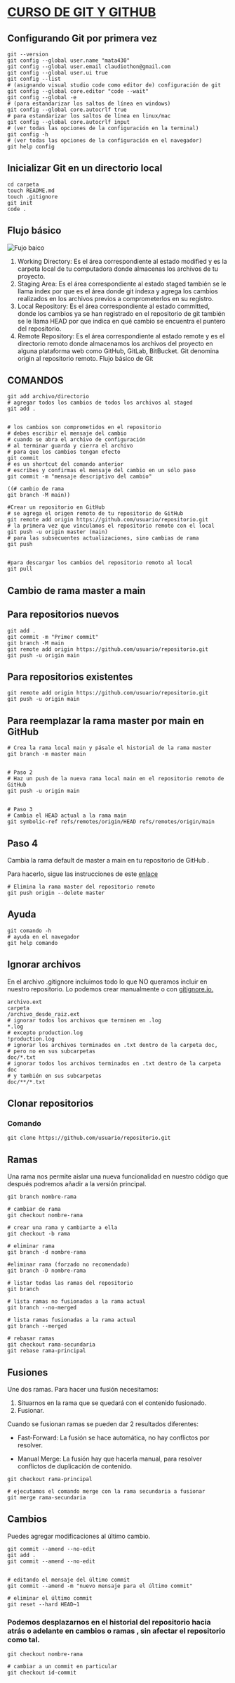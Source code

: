# <ins> <p>CURSO DE GIT Y GITHUB</p></ins>

## Configurando Git por primera vez

```
git --version
git config --global user.name "mata430"
git config --global user.email claudiothon@gmail.com
git config --global user.ui true
git config --list
# (asignando visual studio code como editor de) configuración de git
git config --global core.editor "code --wait"
git config --global -e
# (para estandarizar los saltos de línea en windows)
git config --global core.autocrlf true
# para estandarizar los saltos de línea en linux/mac
git config --global core.autocrlf input
# (ver todas las opciones de la configuración en la terminal)
git config -h
# (ver todas las opciones de la configuración en el navegador)
git help config
```

## Inicializar Git en un directorio local


```mkdir carpeta
cd carpeta
touch README.md
touch .gitignore
git init
code .
```

## Flujo básico

![Fujo baico](https://jonmircha.com/img/blog/git-flow.png)

1. Working Directory: Es el área correspondiente al estado modified y es la carpeta local de tu computadora donde almacenas los archivos de tu proyecto.
2. Staging Area: Es el área correspondiente al estado staged también se le llama index por que es el área donde git indexa y agrega los cambios realizados en los archivos previos a comprometerlos en su registro.
3. Local Repository: Es el área correspondiente al estado committed, donde los cambios ya se han registrado en el repositorio de git también se le llama HEAD por que indica en qué cambio se encuentra el puntero del repositorio.
4. Remote Repository: Es el área correspondiente al estado remote y es el directorio remoto donde almacenamos los archivos del proyecto en alguna plataforma web como GitHub, GitLab, BitBucket. Git denomina origin al repositorio remoto.
Flujo básico de Git

## COMANDOS

```# agregar los cambios de un archivo al staged
git add archivo/directorio
# agregar todos los cambios de todos los archivos al staged
git add .


# los cambios son comprometidos en el repositorio
# debes escribir el mensaje del cambio
# cuando se abra el archivo de configuración
# al terminar guarda y cierra el archivo
# para que los cambios tengan efecto
git commit
# es un shortcut del comando anterior
# escribes y confirmas el mensaje del cambio en un sólo paso
git commit -m "mensaje descriptivo del cambio"

((# cambio de rama
git branch -M main))

#Crear un repositorio en GitHub
# se agrega el origen remoto de tu repositorio de GitHub
git remote add origin https://github.com/usuario/repositorio.git
# la primera vez que vinculamos el repositorio remoto con el local
git push -u origin master (main)
# para las subsecuentes actualizaciones, sino cambias de rama
git push


#para descargar los cambios del repositorio remoto al local
git pull
```

## Cambio de rama master a main

## Para repositorios nuevos

```git init
git add .
git commit -m "Primer commit"
git branch -M main
git remote add origin https://github.com/usuario/repositorio.git
git push -u origin main
```

## Para repositorios existentes

```git branch -M main
git remote add origin https://github.com/usuario/repositorio.git
git push -u origin main
```

## Para reemplazar la rama master por main en GitHub

```# Paso 1
# Crea la rama local main y pásale el historial de la rama master
git branch -m master main


# Paso 2
# Haz un push de la nueva rama local main en el repositorio remoto de GitHub
git push -u origin main


# Paso 3
# Cambia el HEAD actual a la rama main
git symbolic-ref refs/remotes/origin/HEAD refs/remotes/origin/main
```

## Paso 4

Cambia la rama default de master a main en tu repositorio de GitHub .

Para hacerlo, sigue las instrucciones de este [enlace](https://docs.github.com/en/repositories/configuring-branches-and-merges-in-your-repository/managing-branches-in-your-repository/changing-the-default-branch)

```# Paso 5
# Elimina la rama master del repositorio remoto
git push origin --delete master
```

## Ayuda

```# ayuda en la terminal
git comando -h
# ayuda en el navegador
git help comando
```

## Ignorar archivos

En el archivo .gitignore incluimos todo lo que NO queramos incluir en nuestro repositorio. Lo podemos crear manualmente o con [gitignore.io.](https://www.toptal.com/developers/gitignore)

```# esto es un comentario
archivo.ext
carpeta
/archivo_desde_raiz.ext
# ignorar todos los archivos que terminen en .log
*.log
# excepto production.log
!production.log
# ignorar los archivos terminados en .txt dentro de la carpeta doc,
# pero no en sus subcarpetas
doc/*.txt
# ignorar todos los archivos terminados en .txt dentro de la carpeta doc
# y también en sus subcarpetas
doc/**/*.txt
```

## Clonar repositorios

### Comando  

```
git clone https://github.com/usuario/repositorio.git
```

## Ramas

Una rama nos permite aislar una nueva funcionalidad en nuestro código que después podremos añadir a la versión principal.

```# crear rama
git branch nombre-rama

# cambiar de rama
git checkout nombre-rama

# crear una rama y cambiarte a ella
git checkout -b rama

# eliminar rama
git branch -d nombre-rama

#eliminar rama (forzado no recomendado)
git branch -D nombre-rama

# listar todas las ramas del repositorio
git branch

# lista ramas no fusionadas a la rama actual
git branch --no-merged

# lista ramas fusionadas a la rama actual
git branch --merged

# rebasar ramas
git checkout rama-secundaria
git rebase rama-principal
```

## Fusiones

Une dos ramas. Para hacer una fusión necesitamos:

  1. Situarnos en la rama que se quedará con el contenido fusionado.
  2. Fusionar.

Cuando se fusionan ramas se pueden dar 2 resultados diferentes:

  * Fast-Forward: La fusión se hace automática, no hay conflictos por resolver.

  * Manual Merge: La fusión hay que hacerla manual, para resolver conflictos de duplicación de contenido.

```# nos cambiamos a la rama principal que quedará de la fusión
git checkout rama-principal

# ejecutamos el comando merge con la rama secundaria a fusionar
git merge rama-secundaria
```

## Cambios

Puedes agregar modificaciones al último cambio.

```# sin editar el mensaje del último commit
git commit --amend --no-edit
git add .
git commit --amend --no-edit


# editando el mensaje del último commit
git commit --amend -m "nuevo mensaje para el último commit"

# eliminar el último commit
git reset --hard HEAD~1
```

### Podemos desplazarnos en el historial del repositorio hacia atrás o adelante en cambios o ramas , sin afectar el repositorio como tal.

```# cambiar a una rama
git checkout nombre-rama

# cambiar a un commit en particular
git checkout id-commit
```

